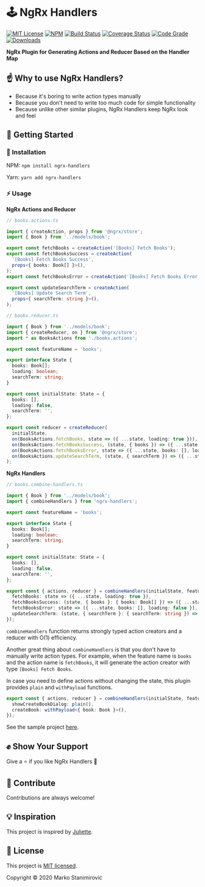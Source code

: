 # 🕹️ NgRx Handlers

[![MIT License](https://img.shields.io/badge/license-MIT-blue.svg)](./LICENSE)
[![NPM](https://img.shields.io/npm/v/ngrx-handlers)](https://www.npmjs.com/package/ngrx-handlers)
[![Build Status](https://travis-ci.org/markostanimirovic/ngrx-handlers.svg?branch=master)](https://travis-ci.org/markostanimirovic/ngrx-handlers)
[![Coverage Status](https://coveralls.io/repos/github/markostanimirovic/ngrx-handlers/badge.svg?branch=master)](https://coveralls.io/github/markostanimirovic/ngrx-handlers)
[![Code Grade](https://www.code-inspector.com/project/13884/status/svg)](https://frontend.code-inspector.com/public/project/13884/ngrx-handlers/dashboard)
[![Downloads](https://img.shields.io/npm/dm/ngrx-handlers)](https://npmcharts.com/compare/ngrx-handlers?interval=30)

**NgRx Plugin for Generating Actions and Reducer Based on the Handler Map**

## ☝️ Why to use NgRx Handlers?

- Because it's boring to write action types manually
- Because you don't need to write too much code for simple functionality
- Because unlike other similar plugins, NgRx Handlers keep NgRx look and feel

## 🚀 Getting Started

### 🔧 Installation

NPM: `npm install ngrx-handlers`

Yarn: `yarn add ngrx-handlers`

### ⚡ Usage

**NgRx Actions and Reducer**

```typescript
// books.actions.ts

import { createAction, props } from '@ngrx/store';
import { Book } from '../models/book';

export const fetchBooks = createAction('[Books] Fetch Books');
export const fetchBooksSuccess = createAction(
  '[Books] Fetch Books Success',
  props<{ books: Book[] }>(),
);
export const fetchBooksError = createAction('[Books] Fetch Books Error');

export const updateSearchTerm = createAction(
  '[Books] Update Search Term',
  props<{ searchTerm: string }>(),
);

// books.reducer.ts

import { Book } from '../models/book';
import { createReducer, on } from '@ngrx/store';
import * as BooksActions from './books.actions';

export const featureName = 'books';

export interface State {
  books: Book[];
  loading: boolean;
  searchTerm: string;
}

export const initialState: State = {
  books: [],
  loading: false,
  searchTerm: '',
};

export const reducer = createReducer(
  initialState,
  on(BooksActions.fetchBooks, state => ({ ...state, loading: true })),
  on(BooksActions.fetchBooksSuccess, (state, { books }) => ({ ...state, books, loading: false })),
  on(BooksActions.fetchBooksError, state => ({ ...state, books: [], loading: false })),
  on(BooksActions.updateSearchTerm, (state, { searchTerm }) => ({ ...state, searchTerm })),
);
```

**NgRx Handlers**

```typescript
// books.combine-handlers.ts

import { Book } from '../models/book';
import { combineHandlers } from 'ngrx-handlers';

export const featureName = 'books';

export interface State {
  books: Book[];
  loading: boolean;
  searchTerm: string;
}

export const initialState: State = {
  books: [],
  loading: false,
  searchTerm: '',
};

export const { actions, reducer } = combineHandlers(initialState, featureName, {
  fetchBooks: state => ({ ...state, loading: true }),
  fetchBooksSuccess: (state, { books }: { books: Book[] }) => ({ ...state, books, loading: false }),
  fetchBooksError: state => ({ ...state, books: [], loading: false }),
  updateSearchTerm: (state, { searchTerm }: { searchTerm: string }) => ({ ...state, searchTerm }),
});
```

`combineHandlers` function returns strongly typed action creators and a reducer with O(1) efficiency.

Another great thing about `combineHandlers` is that you don't have to manually write action types.
For example, when the feature name is `books` and the action name is `fetchBooks`, it will generate
the action creator with type `[Books] Fetch Books`.

In case you need to define actions without changing the state, this plugin provides `plain` and
`withPayload` functions.

```typescript
export const { actions, reducer } = combineHandlers(initialState, featureName, {
  showCreateBookDialog: plain(),
  createBook: withPayload<{ book: Book }>(),
});
```

See the sample project [here](https://github.com/markostanimirovic/ngrx-handlers/tree/master/projects/playground).

## ✊ Show Your Support

Give a ⭐ if you like NgRx Handlers 🙂

## 🤝 Contribute

Contributions are always welcome!

## 💡 Inspiration

This project is inspired by [Juliette](https://github.com/markostanimirovic/juliette).

## 📝 License

This project is [MIT licensed](./LICENSE).

Copyright © 2020 Marko Stanimirović
